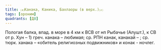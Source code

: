 ```yaml
---
title: ⒜Канака, Каника, Бахлаоры (в верх.)⒵
tags: [ороним]
quadrants: [Д8]
---
```


Пологая балка, впад. в море в 4 км к ВСВ от нп Рыбачье (Алушт.), к СВ от р. Хун
– 1) греч. канака – любимая; ср. РПН канак, канакай – ; ср. тюрк. ханака –
«обитель религиозных подвижников» и конак - ночлег.
